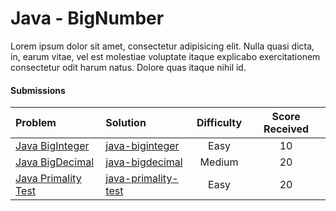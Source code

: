 # Java - BigNumber
Lorem ipsum dolor sit amet, consectetur adipisicing elit. Nulla quasi dicta, in, earum vitae, vel est molestiae voluptate itaque explicabo exercitationem consectetur odit harum natus. Dolore quas itaque nihil id.

#### Submissions
Problem | Solution | Difficulty | Score Received |
| :--- | :--- | :---: | :---: |
| [Java BigInteger](https://www.hackerrank.com/challenges/java-biginteger) | [java-biginteger](https://github.com/rotiroti/hacker-rank/java/big-number/java-biginteger) | Easy | 10 |
| [Java BigDecimal](https://www.hackerrank.com/challenges/java-bigdecimal) | [java-bigdecimal](https://github.com/rotiroti/hacker-rank/java/big-number/java-bigdecimal) | Medium | 20 |
| [Java Primality Test](https://www.hackerrank.com/challenges/java-primality-test) | [java-primality-test](https://github.com/rotiroti/hacker-rank/java/big-number/java-primality-test) | Easy | 20 |